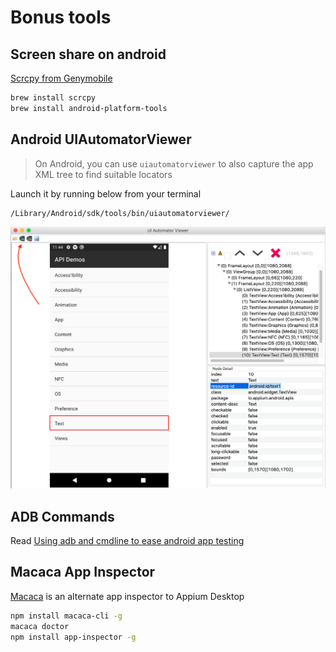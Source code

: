 # Bonus tools

## Screen share on android

[Scrcpy from Genymobile](https://github.com/Genymobile/scrcpy)

```zsh
brew install scrcpy
brew install android-platform-tools
```

## Android UIAutomatorViewer

> On Android, you can use `uiautomatorviewer` to also capture the app XML tree to find suitable
> locators

Launch it by running below from your terminal

```zsh
/Library/Android/sdk/tools/bin/uiautomatorviewer/
```

![uiautomatorviewer](images/uiautomatorviewer.png)

## ADB Commands

Read
[Using adb and cmdline to ease android app testing](https://automationhacks.io/2020/06/11/using-adb-and-cmdline-to-ease-android-app-testing/)

## Macaca App Inspector

[Macaca](https://macacajs.github.io/app-inspector/guide/install.html) is an alternate app inspector
to Appium Desktop

```zsh
npm install macaca-cli -g
macaca doctor
npm install app-inspector -g
```

